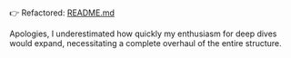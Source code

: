👉 Refactored: [README.md](..%2F003-whisper%2FREADME.md)

Apologies, I underestimated how quickly my enthusiasm for deep dives would expand, necessitating a complete overhaul of the entire structure.